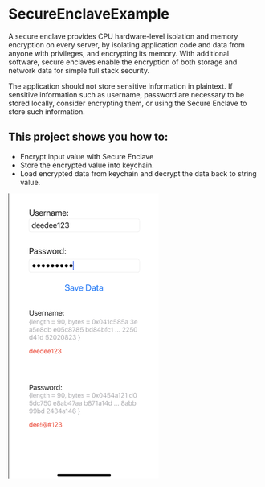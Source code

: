 SecureEnclaveExample
===================

A secure enclave provides CPU hardware-level isolation and memory encryption on every server, by isolating application code and data from anyone with privileges, and encrypting its memory. With additional software, secure enclaves enable the encryption of both storage and network data for simple full stack security. 

The application should not store sensitive information in plaintext. If sensitive information such as username, password are necessary to be stored locally, consider encrypting them, or using the Secure Enclave to store such information.

## This project shows you how to:
- Encrypt input value with Secure Enclave 
- Store the encrypted value into keychain.
- Load encrypted data from keychain and decrypt the data back to string value.

<img alt="" src="Screenshot/Example_iPhone12Pro.png" width="300px" />




